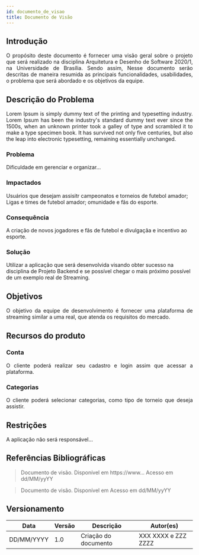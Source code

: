 ```yaml
---
id: documento_de_visao
title: Documento de Visão
---
```

## Introdução

<p align = "justify">
O propósito deste documento é fornecer uma visão geral sobre o projeto que será realizado na disciplina Arquitetura e Desenho de Software 2020/1, na Universidade de Brasília. Sendo assim, Nesse documento serão descritas de maneira resumida as principais funcionalidades, usabilidades, o problema que será abordado e os objetivos da equipe.
</p>

## Descrição do Problema 

<p align = "justify">
Lorem Ipsum is simply dummy text of the printing and typesetting industry. Lorem Ipsum has been the industry's standard dummy text ever since the 1500s, when an unknown printer took a galley of type and scrambled it to make a type specimen book. It has survived not only five centuries, but also the leap into electronic typesetting, remaining essentially unchanged.
</p>

### Problema

Dificuldade em gerenciar e organizar...

### Impactados

Usuários que desejam assisitr campeonatos e torneios de futebol amador; Ligas e times de futebol amador; omunidade e fãs do esporte.

### Consequência

A criação de novos jogadores e fãs de futebol e divulgaçãa e incentivo ao esporte.

### Solução

Utilizar a aplicação que será desenvolvida visando obter sucesso na disciplina de Projeto Backend e se possível chegar o mais próximo possível de um exemplo real de Streaming.

## Objetivos

<p align = "justify">
O objetivo da equipe de desenvolvimento é fornecer uma plataforma de streaming similar a uma real, que atenda os requisitos do mercado.
</p>



## Recursos do produto

### Conta

<p align = "justify">
O cliente poderá realizar seu cadastro e login assim que acessar a plataforma.
</p>

### Categorias

<p align = "justify">
O cliente poderá selecionar categorias, como tipo de torneio que deseja assistir.
</p>



## Restrições

<p align = "justify">
A aplicação não será responsável...
</p>

## Referências Bibliográficas

> Documento de visão. Disponível em https://www... Acesso em dd/MM/yyYY

> Documento de visão. Disponível em  Acesso em dd/MM/yyYY

## Versionamento
| Data | Versão | Descrição | Autor(es) |
| -- | -- | -- | -- |
| DD/MM/YYYY | 1.0 | Criação do documento | XXX XXXX e ZZZ ZZZZ | 

